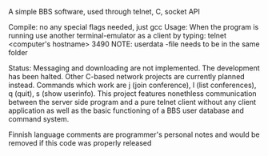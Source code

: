 
A simple BBS software, used through telnet, C, socket API

Compile: no any special flags needed, just gcc
Usage: When the program is running use another terminal-emulator as a client by typing: telnet <computer's hostname> 3490
NOTE: userdata -file needs to be in the same folder

Status: Messaging and downloading are not implemented. The development has been halted. Other C-based network projects are currently planned instead. Commands which work are j (join conference), l (list conferences), q (quit), s (show userinfo). This project features nonethless communication between the server side program and a pure telnet client without any client application as well as the basic functioning of a BBS user database and command system.

Finnish language comments are programmer's personal notes and would be removed if this code was properly released
